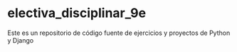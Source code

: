 # electiva_disciplinar_9e
Este es un repositorio de código fuente de ejercicios y proyectos de Python y Django
